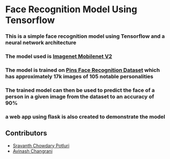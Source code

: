 # Face Recognition Model Using Tensorflow 

### This is a simple face recognition model using Tensorflow and a neural network architecture

### The model used is [Imagenet Mobilenet V2](https://tfhub.dev/google/imagenet/mobilenet_v2_130_224/classification/5)

### The model is trained on [Pins Face Recognition Dataset](https://www.kaggle.com/datasets/hereisburak/pins-face-recognition) which has approximately 17k images of 105 notable personalities

### The trained model can then be used to predict the face of a person in a given image from the dataset to an accuracy of 90%

### a web app using flask is also created to demonstrate the model

## Contributors
- [Sravanth Chowdary Potluri](https://github.com/parzival979)
- [Avinash Changrani](https://github.com/nabobery)